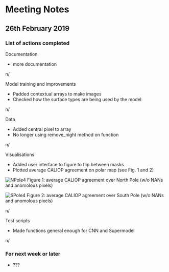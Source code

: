 # Meeting Notes

## 26th February 2019

### List of actions completed

Documentation

- more documentation

n/

Model training and improvements

- Padded contextual arrays to make images
- Checked how  the surface types are being used by the model

n/

Data

- Added central pixel to array
- No longer using remove_night method on function

n/

Visualisations

- Added user interface to figure to flip between masks
- Plotted average CALIOP agreement on polar map (see Fig. 1 and 2)

![NPole4](http://www.hep.ph.ic.ac.uk/~kt2015/NPole4.png)
Figure 1: average CALIOP agreement over North Pole (w/o NANs and anomolous pixels)

![SPole4](http://www.hep.ph.ic.ac.uk/~kt2015/SPole4.png)
Figure 2: average CALIOP agreement over South Pole (w/o NANs and anomolous pixels)

n/

Test scripts

- Made functions general enough for CNN and Supermodel

n/

### For next week or later

- ???
